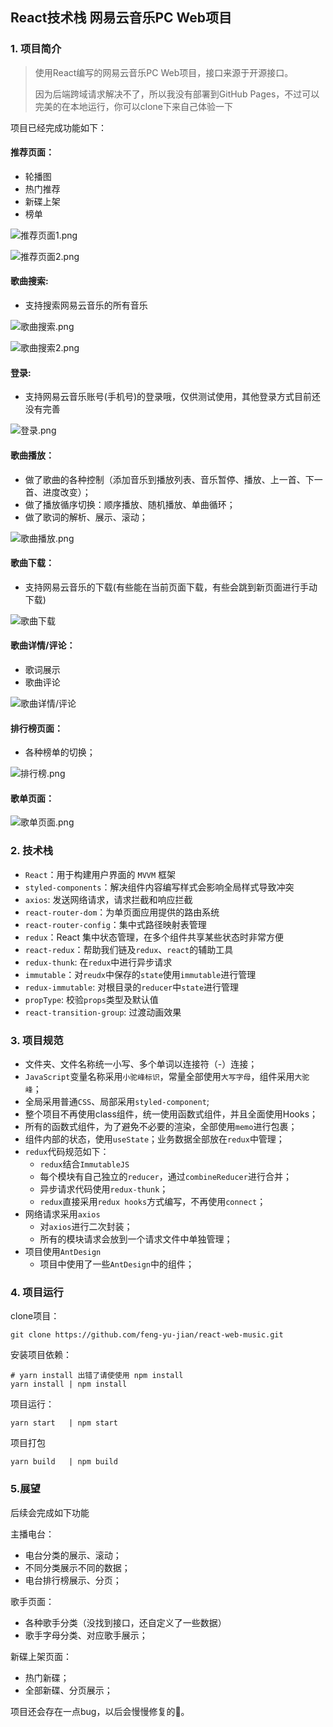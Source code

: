 ## React技术栈 网易云音乐PC Web项目

### 1. 项目简介

> 使用React编写的网易云音乐PC Web项目，接口来源于开源接口。
> 
> 因为后端跨域请求解决不了，所以我没有部署到GitHub Pages，不过可以完美的在本地运行，你可以clone下来自己体验一下

项目已经完成功能如下：

#### 推荐页面：

- 轮播图
- 热门推荐
- 新碟上架
- 榜单


![推荐页面1.png](https://i.loli.net/2021/02/23/6JWNxCejOrMRKGl.png)

![推荐页面2.png](https://i.loli.net/2021/02/23/h6QJXxjkqEyaSvb.png)



#### 歌曲搜索:

- 支持搜索网易云音乐的所有音乐

![歌曲搜索.png](https://i.loli.net/2021/02/23/jy1JS8gi5mwhl6r.png)

![歌曲搜索2.png](https://i.loli.net/2021/02/23/4W72ZJ6qfe1SInC.png)



#### 登录:

- 支持网易云音乐账号(手机号)的登录哦，仅供测试使用，其他登录方式目前还没有完善

![登录.png](https://i.loli.net/2021/02/23/mly8ewP7cvKDAsV.png)



#### 歌曲播放：

- 做了歌曲的各种控制（添加音乐到播放列表、音乐暂停、播放、上一首、下一首、进度改变）；
- 做了播放循序切换：顺序播放、随机播放、单曲循环；
- 做了歌词的解析、展示、滚动；

![歌曲播放.png](https://i.loli.net/2021/02/23/gjD6KCL7pY1cqUe.png)



#### 歌曲下载：

- 支持网易云音乐的下载(有些能在当前页面下载，有些会跳到新页面进行手动下载)

![歌曲下载](https://i.loli.net/2021/02/23/5JRbkNimf61DVIw.png)



#### 歌曲详情/评论：

- 歌词展示
- 歌曲评论

![歌曲详情/评论](https://i.loli.net/2021/02/23/lNvPhCImqwKOx1S.png)



#### 排行榜页面：

- 各种榜单的切换；

![排行榜.png](https://i.loli.net/2021/02/23/bha9xw23QJ6rY1e.png)



#### 歌单页面：

![歌单页面.png](https://i.loli.net/2021/02/23/o7emb5d18fFxT9I.png)



### 2. 技术栈

- `React`：用于构建用户界面的 `MVVM` 框架
- `styled-components`：解决组件内容编写样式会影响全局样式导致冲突
- `axios`: 发送网络请求，请求拦截和响应拦截
- `react-router-dom`：为单页面应用提供的路由系统
- `react-router-config`：集中式路径映射表管理
- `redux`：React 集中状态管理，在多个组件共享某些状态时非常方便
- `react-redux`：帮助我们链及`redux`、`react`的辅助工具
- `redux-thunk`: 在`redux`中进行异步请求
- `immutable`：对`reudx`中保存的`state`使用`immutable`进行管理
- `redux-immutable`: 对根目录的`reducer`中`state`进行管理
- `propType`: 校验`props`类型及默认值
- `react-transition-group`: 过渡动画效果



### 3. 项目规范


- 文件夹、文件名称统一小写、多个单词以连接符（-）连接；
- `JavaScript`变量名称采用`小驼峰标识`，常量全部使用`大写字母`，组件采用`大驼峰`；
- 全局采用普通`CSS`、局部采用`styled-component`;
- 整个项目不再使用class组件，统一使用函数式组件，并且全面使用Hooks；
- 所有的函数式组件，为了避免不必要的渲染，全部使用`memo`进行包裹；
- 组件内部的状态，使用`useState`；业务数据全部放在`redux`中管理；
- `redux`代码规范如下：
  - `redux`结合`ImmutableJS`
  - 每个模块有自己独立的`reducer`，通过`combineReducer`进行合并；
  - 异步请求代码使用`redux-thunk`；
  - `redux`直接采用`redux hooks`方式编写，不再使用`connect`；
- 网络请求采用`axios`
  - 对`axios`进行二次封装；
  - 所有的模块请求会放到一个请求文件中单独管理；
- 项目使用`AntDesign`
  - 项目中使用了一些`AntDesign`中的组件；



### 4. 项目运行

clone项目：

```
git clone https://github.com/feng-yu-jian/react-web-music.git
```

安装项目依赖：

```shell
# yarn install 出错了请使使用 npm install 
yarn install | npm install
```

项目运行：

``` shell
yarn start   | npm start
```

项目打包

```shell
yarn build   | npm build
```



### 5.展望

后续会完成如下功能

主播电台：

- 电台分类的展示、滚动；
- 不同分类展示不同的数据；
- 电台排行榜展示、分页；

歌手页面：

- 各种歌手分类（没找到接口，还自定义了一些数据）
- 歌手字母分类、对应歌手展示；

新碟上架页面：

- 热门新碟；
- 全部新碟、分页展示；

项目还会存在一点bug，以后会慢慢修复的🎉。









